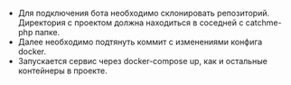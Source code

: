 * Для подключения бота необходимо склонировать репозиторий. Директория с проектом должна находиться в соседней с catchme-php папке.
* Далее необходимо подтянуть коммит с изменениями конфига docker. 
* Запускается сервис через docker-compose up, как и остальные контейнеры в проекте. 